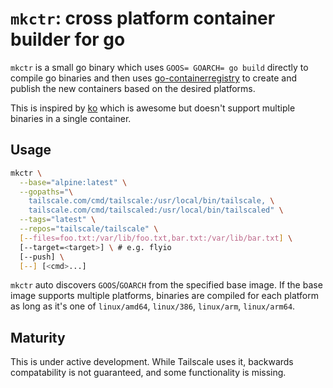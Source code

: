 # `mkctr`: cross platform container builder for go

`mkctr` is a small go binary which uses `GOOS= GOARCH= go build` directly to compile go binaries and then uses [go-containerregistry](https://github.com/google/go-containerregistry) to create and publish the new containers based on the desired platforms.

This is inspired by [ko](https://github.com/google/ko) which is awesome but doesn't support multiple binaries in a single container.

## Usage

```bash
mkctr \
  --base="alpine:latest" \
  --gopaths="\
    tailscale.com/cmd/tailscale:/usr/local/bin/tailscale, \
    tailscale.com/cmd/tailscaled:/usr/local/bin/tailscaled" \
  --tags="latest" \
  --repos="tailscale/tailscale" \
  [--files=foo.txt:/var/lib/foo.txt,bar.txt:/var/lib/bar.txt] \
  [--target=<target>] \ # e.g. flyio
  [--push] \
  [--] [<cmd>...]
```

`mkctr` auto discovers `GOOS`/`GOARCH` from the specified base image. If the base image supports multiple platforms, binaries are compiled for each platform as long as it's one of `linux/amd64`, `linux/386`, `linux/arm`, `linux/arm64`.

## Maturity
This is under active development. While Tailscale uses it, backwards compatability is not guaranteed, and some functionality is missing.